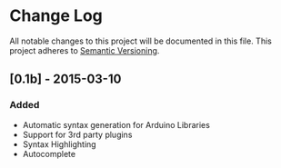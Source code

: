 # Change Log
All notable changes to this project will be documented in this file.
This project adheres to [Semantic Versioning](http://semver.org/).

## [0.1b] - 2015-03-10
### Added
- Automatic syntax generation for Arduino Libraries
- Support for 3rd party plugins
- Syntax Highlighting
- Autocomplete

